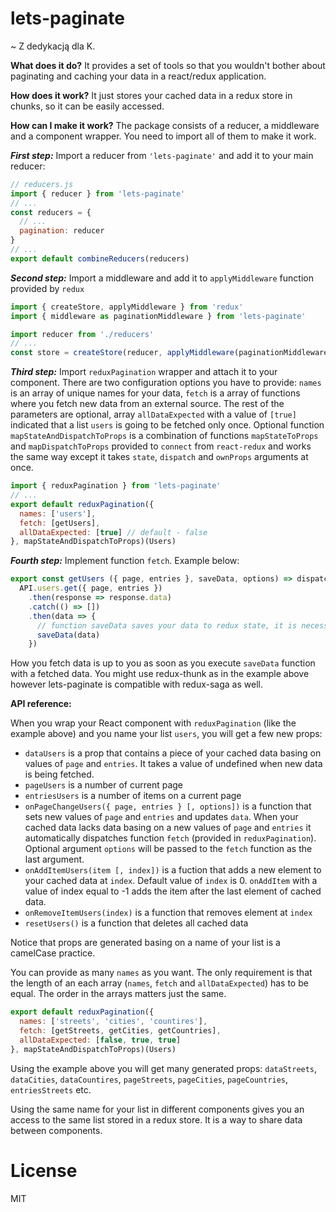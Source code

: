 # lets-paginate

~ Z dedykacją dla K.

**What does it do?**
It provides a set of tools so that you wouldn't bother about paginating and caching your data in a react/redux application.

**How does it work?**
It just stores your cached data in a redux store in chunks, so it can be easily accessed.

**How can I make it work?**
The package consists of a reducer, a middleware and a component wrapper. You need to import all of them to make it work.

***First step:*** Import a reducer from ```'lets-paginate'``` and add it to your main reducer:

```js
// reducers.js
import { reducer } from 'lets-paginate'
// ...
const reducers = {
  // ...
  pagination: reducer
}
// ...
export default combineReducers(reducers)
```

***Second step:*** Import a middleware and add it to ```applyMiddleware``` function provided by ```redux```

```js
import { createStore, applyMiddleware } from 'redux'
import { middleware as paginationMiddleware } from 'lets-paginate'

import reducer from './reducers'
// ...
const store = createStore(reducer, applyMiddleware(paginationMiddleware, thunk, logger))
```

***Third step:*** Import ```reduxPagination``` wrapper and attach it to your component. There are two configuration options you have to provide: ```names``` is an array of unique names for your data, ```fetch``` is a array of functions where you fetch new data from an external source. The rest of the parameters are optional, array ```allDataExpected``` with a value of ```[true]``` indicated that a list ```users``` is going to be fetched only once. Optional function ```mapStateAndDispatchToProps``` is a combination of functions ```mapStateToProps``` and ```mapDispatchToProps``` provided to ```connect``` from ```react-redux``` and works the same way except it takes ```state```, ```dispatch``` and ```ownProps``` arguments at once.

```js
import { reduxPagination } from 'lets-paginate'
// ...
export default reduxPagination({
  names: ['users'],
  fetch: [getUsers],
  allDataExpected: [true] // default - false
}, mapStateAndDispatchToProps)(Users)
```

***Fourth step:*** Implement function ```fetch```. Example below:

```js
export const getUsers ({ page, entries }, saveData, options) => dispatch =>
  API.users.get({ page, entries })
    .then(response => response.data)
    .catch(() => [])
    .then(data => {
      // function saveData saves your data to redux state, it is necessary
      saveData(data)
    })
```

How you fetch data is up to you as soon as you execute ```saveData``` function with a fetched data. You might use redux-thunk as in the example above however lets-paginate is compatible with redux-saga as well. 

**API reference:**

When you wrap your React component with ```reduxPagination``` (like the example above) and you name your list ```users```, you will get a few new props:
- ```dataUsers``` is a prop that contains a piece of your cached data basing on values of ```page``` and ```entries```. It takes a  value of undefined when new data is being fetched.
- ```pageUsers``` is a number of current page
- ```entriesUsers``` is a number of items on a current page
- ```onPageChangeUsers({ page, entries } [, options])``` is a function that sets new values of ```page``` and ```entries``` and updates ```data```. When your cached data lacks data basing on a new values of ```page``` and ```entries``` it automatically dispatches function ```fetch``` (provided in ```reduxPagination```). Optional argument ```options``` will be passed to the ```fetch``` function as the last argument.
- ```onAddItemUsers(item [, index])``` is a fuction that adds a new element to your cached data at ```index```. Default value of ```index``` is 0. ```onAddItem``` with a value of index equal to -1 adds the item after the last element of cached data.
- ```onRemoveItemUsers(index)``` is a function that removes element at ```index```
- ```resetUsers()``` is a function that deletes all cached data

Notice that props are generated basing on a name of your list is a camelCase practice.

You can provide as many ```names``` as you want. The only requirement is that the length of an each array (```names```, ```fetch``` and ```allDataExpected```) has to be equal. The order in the arrays matters just the same.

```js
export default reduxPagination({
  names: ['streets', 'cities', 'countires'],
  fetch: [getStreets, getCities, getCountries],
  allDataExpected: [false, true, true]
}, mapStateAndDispatchToProps)(Users)
```

Using the example above you will get many generated props: ```dataStreets```, ```dataCities```, ```dataCountires```, ```pageStreets```, ```pageCities```, ```pageCountries```, ```entriesStreets``` etc.

Using the same name for your list in different components gives you an access to the same list stored in a redux store. It is a way to share data between components.

# License
MIT
